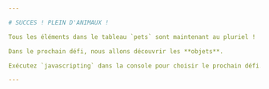 ```yaml
---

# SUCCES ! PLEIN D'ANIMAUX !

Tous les éléments dans le tableau `pets` sont maintenant au pluriel !

Dans le prochain défi, nous allons découvrir les **objets**.

Exécutez `javascripting` dans la console pour choisir le prochain défi.

---
```

